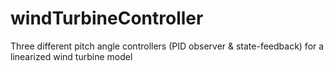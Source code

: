 # windTurbineController

Three different pitch angle controllers (PID observer & state-feedback) for a linearized wind turbine model
